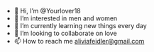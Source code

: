 - 👋 Hi, I’m @Yourlover18
- 👀 I’m interested in men and women
- 🌱 I’m currently learning new things every day
- 💞️ I’m looking to collaborate on love
- 📫 How to reach me aliviafeidler@gmail.com

<!---
Yourlover18/Yourlover18 is a ✨ special ✨ repository because its `README.md` (this file) appears on your GitHub profile.
You can click the Preview link to take a look at your changes.
--->
